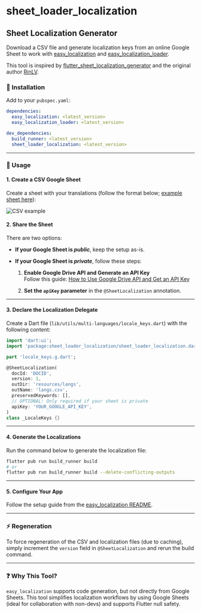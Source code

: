 # sheet_loader_localization

## Sheet Localization Generator

Download a CSV file and generate localization keys from an online Google Sheet to work
with [easy_localization](https://pub.dev/packages/easy_localization)
and [easy_localization_loader](https://pub.dev/packages/easy_localization_loader).

This tool is inspired by [flutter_sheet_localization_generator](https://pub.dev/packages/flutter_sheet_localization_generator)
and the original author [RinLV](https://github.com/rinlv).

### 🔩 Installation

Add to your `pubspec.yaml`:

```yaml
dependencies:
  easy_localization: <latest_version>
  easy_localization_loader: <latest_version>

dev_dependencies:
  build_runner: <latest_version>
  sheet_loader_localization: <latest_version>
```

---

### 🔌 Usage

#### 1. Create a CSV Google Sheet

Create a sheet with your translations (follow the format below;
[example sheet here](https://docs.google.com/spreadsheets/d/1v2Y3e0Uvn0JTwHvsduNT70u7Fy9TG43DIcZYJxPu1ZA/edit?usp=sharing)):

![CSV example](https://github.com/Hoang-Nguyenn/sheet_loader_localization/raw/main/csv_example.png)

#### 2. Share the Sheet

There are two options:

- **If your Google Sheet is _public_**, keep the setup as-is.
- **If your Google Sheet is _private_**, follow these steps:

    1. **Enable Google Drive API and Generate an API Key**  
       Follow this guide: [How to Use Google Drive API and Get an API Key](https://elfsight.com/blog/how-to-use-google-drive-api-and-get-an-api-key/)

    2. **Set the `apiKey` parameter** in the `@SheetLocalization` annotation.

---

#### 3. Declare the Localization Delegate

Create a Dart file (`lib/utils/multi-languages/locale_keys.dart`) with the following content:

```dart
import 'dart:ui';
import 'package:sheet_loader_localization/sheet_loader_localization.dart';

part 'locale_keys.g.dart';

@SheetLocalization(
  docId: 'DOCID',
  version: 1,
  outDir: 'resources/langs',
  outName: 'langs.csv',
  preservedKeywords: [],
  // OPTIONAL: Only required if your sheet is private
  apiKey: 'YOUR_GOOGLE_API_KEY',
)
class _LocaleKeys {}
```

---

#### 4. Generate the Localizations

Run the command below to generate the localization file:

```bash
flutter pub run build_runner build
# or
flutter pub run build_runner build --delete-conflicting-outputs
```

---

#### 5. Configure Your App

Follow the setup guide from the [easy_localization README](https://github.com/aissat/easy_localization/blob/develop/README.md).

---

### ⚡ Regeneration

To force regeneration of the CSV and localization files (due to caching), simply increment the `version` field in `@SheetLocalization` and rerun the build command.

---

### ❓ Why This Tool?

`easy_localization` supports code generation, but not directly from Google Sheets. This tool simplifies localization workflows by using Google Sheets (ideal for collaboration with non-devs) and supports Flutter null safety.